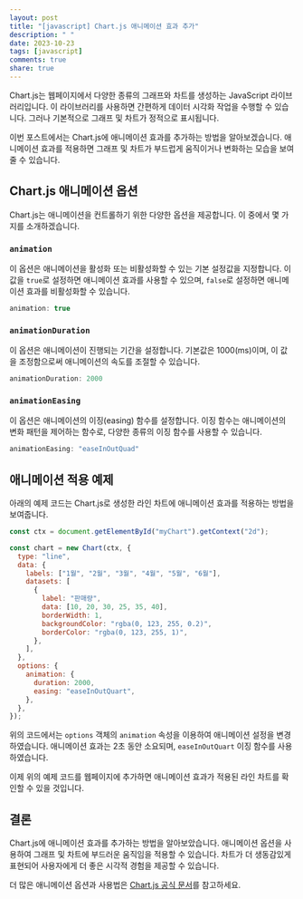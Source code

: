```yaml
---
layout: post
title: "[javascript] Chart.js 애니메이션 효과 추가"
description: " "
date: 2023-10-23
tags: [javascript]
comments: true
share: true
---
```


Chart.js는 웹페이지에서 다양한 종류의 그래프와 차트를 생성하는 JavaScript 라이브러리입니다. 이 라이브러리를 사용하면 간편하게 데이터 시각화 작업을 수행할 수 있습니다. 그러나 기본적으로 그래프 및 차트가 정적으로 표시됩니다.

이번 포스트에서는 Chart.js에 애니메이션 효과를 추가하는 방법을 알아보겠습니다. 애니메이션 효과를 적용하면 그래프 및 차트가 부드럽게 움직이거나 변화하는 모습을 보여줄 수 있습니다.

## Chart.js 애니메이션 옵션

Chart.js는 애니메이션을 컨트롤하기 위한 다양한 옵션을 제공합니다. 이 중에서 몇 가지를 소개하겠습니다.

### `animation`

이 옵션은 애니메이션을 활성화 또는 비활성화할 수 있는 기본 설정값을 지정합니다. 이 값을 `true`로 설정하면 애니메이션 효과를 사용할 수 있으며, `false`로 설정하면 애니메이션 효과를 비활성화할 수 있습니다.

```javascript
animation: true
```

### `animationDuration`

이 옵션은 애니메이션이 진행되는 기간을 설정합니다. 기본값은 1000(ms)이며, 이 값을 조정함으로써 애니메이션의 속도를 조절할 수 있습니다.

```javascript
animationDuration: 2000
```

### `animationEasing`

이 옵션은 애니메이션의 이징(easing) 함수를 설정합니다. 이징 함수는 애니메이션의 변화 패턴을 제어하는 함수로, 다양한 종류의 이징 함수를 사용할 수 있습니다.

```javascript
animationEasing: "easeInOutQuad"
```

## 애니메이션 적용 예제

아래의 예제 코드는 Chart.js로 생성한 라인 차트에 애니메이션 효과를 적용하는 방법을 보여줍니다.

```javascript
const ctx = document.getElementById("myChart").getContext("2d");

const chart = new Chart(ctx, {
  type: "line",
  data: {
    labels: ["1월", "2월", "3월", "4월", "5월", "6월"],
    datasets: [
      {
        label: "판매량",
        data: [10, 20, 30, 25, 35, 40],
        borderWidth: 1,
        backgroundColor: "rgba(0, 123, 255, 0.2)",
        borderColor: "rgba(0, 123, 255, 1)",
      },
    ],
  },
  options: {
    animation: {
      duration: 2000,
      easing: "easeInOutQuart",
    },
  },
});
```

위의 코드에서는 `options` 객체의 `animation` 속성을 이용하여 애니메이션 설정을 변경하였습니다. 애니메이션 효과는 2초 동안 소요되며, `easeInOutQuart` 이징 함수를 사용하였습니다.

이제 위의 예제 코드를 웹페이지에 추가하면 애니메이션 효과가 적용된 라인 차트를 확인할 수 있을 것입니다.

## 결론

Chart.js에 애니메이션 효과를 추가하는 방법을 알아보았습니다. 애니메이션 옵션을 사용하여 그래프 및 차트에 부드러운 움직임을 적용할 수 있습니다. 차트가 더 생동감있게 표현되어 사용자에게 더 좋은 시각적 경험을 제공할 수 있습니다.

더 많은 애니메이션 옵션과 사용법은 [Chart.js 공식 문서](https://www.chartjs.org/docs/latest/configuration/animations.html)를 참고하세요.